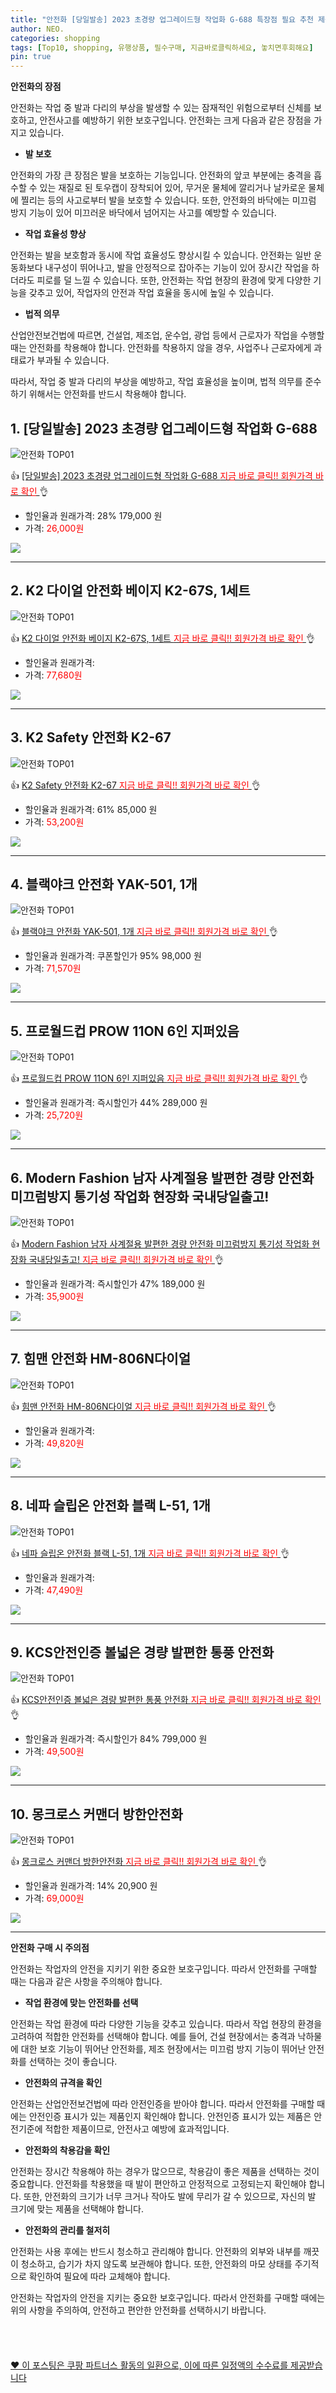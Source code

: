```yaml
---
title: "안전화 [당일발송] 2023 초경량 업그레이드형 작업화 G-688 특장점 필요 추천 제품 비교 최저 가격 비교 장점 구매 후기 구매평"
author: NEO.
categories: shopping
tags: [Top10, shopping, 유행상품, 필수구매, 지금바로클릭하세요, 놓치면후회해요]
pin: true
---
```

**안전화의 장점**

안전화는 작업 중 발과 다리의 부상을 발생할 수 있는 잠재적인 위험으로부터 신체를 보호하고, 안전사고를 예방하기 위한 보호구입니다. 안전화는 크게 다음과 같은 장점을 가지고 있습니다.

* **발 보호**

안전화의 가장 큰 장점은 발을 보호하는 기능입니다. 안전화의 앞코 부분에는 충격을 흡수할 수 있는 재질로 된 토우캡이 장착되어 있어, 무거운 물체에 깔리거나 날카로운 물체에 찔리는 등의 사고로부터 발을 보호할 수 있습니다. 또한, 안전화의 바닥에는 미끄럼 방지 기능이 있어 미끄러운 바닥에서 넘어지는 사고를 예방할 수 있습니다.

* **작업 효율성 향상**

안전화는 발을 보호함과 동시에 작업 효율성도 향상시킬 수 있습니다. 안전화는 일반 운동화보다 내구성이 뛰어나고, 발을 안정적으로 잡아주는 기능이 있어 장시간 작업을 하더라도 피로를 덜 느낄 수 있습니다. 또한, 안전화는 작업 현장의 환경에 맞게 다양한 기능을 갖추고 있어, 작업자의 안전과 작업 효율을 동시에 높일 수 있습니다.

* **법적 의무**

산업안전보건법에 따르면, 건설업, 제조업, 운수업, 광업 등에서 근로자가 작업을 수행할 때는 안전화를 착용해야 합니다. 안전화를 착용하지 않을 경우, 사업주나 근로자에게 과태료가 부과될 수 있습니다.

따라서, 작업 중 발과 다리의 부상을 예방하고, 작업 효율성을 높이며, 법적 의무를 준수하기 위해서는 안전화를 반드시 착용해야 합니다.

   

## 1. [당일발송] 2023 초경량 업그레이드형 작업화 G-688

![안전화 TOP01](https://thumbnail9.coupangcdn.com/thumbnails/remote/490x490ex/image/vendor_inventory/1777/e19334396bb9bf83a80837bb703316ae513bf99ce6fc6f0c5c19e122e728.jpg)


👍 [[당일발송] 2023 초경량 업그레이드형 작업화 G-688 <font color=red> 지금 바로 클릭!! 회원가격 바로 확인 </font> ](https://link.coupang.com/re/AFFSDP?lptag=AF3617701&subid=GithubCoopas&pageKey=7426781401&traceid=V0-153&itemId=19280016233&vendorItemId=86395030809) 👌 


- 할인율과 원래가격: 28%  179,000   원
- 가격: <span style='color:red'>26,000원</span>

[![](/discount_price.png)](https://link.coupang.com/re/AFFSDP?lptag=AF3617701&subid=GithubCoopas&pageKey=7426781401&traceid=V0-153&itemId=19280016233&vendorItemId=86395030809)

---


   

## 2. K2 다이얼 안전화 베이지 K2-67S, 1세트

![안전화 TOP01](https://thumbnail6.coupangcdn.com/thumbnails/remote/490x490ex/image/retail/images/2023/03/10/15/2/c26217bf-5fc5-4591-9b7a-db48b4ca1b95.jpg)


👍 [K2 다이얼 안전화 베이지 K2-67S, 1세트 <font color=red> 지금 바로 클릭!! 회원가격 바로 확인 </font> ](https://link.coupang.com/re/AFFSDP?lptag=AF3617701&subid=GithubCoopas&pageKey=7188479078&traceid=V0-153&itemId=18144221260&vendorItemId=85294616352) 👌 


- 할인율과 원래가격: 
- 가격: <span style='color:red'>77,680원</span>

[![](/discount_price.png)](https://link.coupang.com/re/AFFSDP?lptag=AF3617701&subid=GithubCoopas&pageKey=7188479078&traceid=V0-153&itemId=18144221260&vendorItemId=85294616352)

---


   

## 3. K2 Safety 안전화 K2-67

![안전화 TOP01](https://thumbnail9.coupangcdn.com/thumbnails/remote/490x490ex/image/retail/images/405554712806425-f55ac0ab-0cb3-414a-b68d-550b82e7d37f.jpg)


👍 [K2 Safety 안전화 K2-67 <font color=red> 지금 바로 클릭!! 회원가격 바로 확인 </font> ](https://link.coupang.com/re/AFFSDP?lptag=AF3617701&subid=GithubCoopas&pageKey=22672148&traceid=V0-153&itemId=213826928&vendorItemId=3520625411) 👌 


- 할인율과 원래가격: 61%  85,000   원
- 가격: <span style='color:red'>53,200원</span>

[![](/discount_price.png)](https://link.coupang.com/re/AFFSDP?lptag=AF3617701&subid=GithubCoopas&pageKey=22672148&traceid=V0-153&itemId=213826928&vendorItemId=3520625411)

---


   

## 4. 블랙야크 안전화 YAK-501, 1개

![안전화 TOP01](https://thumbnail7.coupangcdn.com/thumbnails/remote/490x490ex/image/rs_quotation_api/6qgf7ztp/b828838e986249c69b931b51d672df51.jpg)


👍 [블랙야크 안전화 YAK-501, 1개 <font color=red> 지금 바로 클릭!! 회원가격 바로 확인 </font> ](https://link.coupang.com/re/AFFSDP?lptag=AF3617701&subid=GithubCoopas&pageKey=5606667685&traceid=V0-153&itemId=3525646116&vendorItemId=76334080635) 👌 


- 할인율과 원래가격: 쿠폰할인가 95%  98,000   원
- 가격: <span style='color:red'>71,570원</span>

[![](/discount_price.png)](https://link.coupang.com/re/AFFSDP?lptag=AF3617701&subid=GithubCoopas&pageKey=5606667685&traceid=V0-153&itemId=3525646116&vendorItemId=76334080635)

---


   

## 5. 프로월드컵 PROW 11ON 6인 지퍼있음

![안전화 TOP01](https://thumbnail9.coupangcdn.com/thumbnails/remote/490x490ex/image/vendor_inventory/d410/642f1ac224f3fb016ebcd7a58837bbfd553e7782999bbc1253f12fba08cd.jpg)


👍 [프로월드컵 PROW 11ON 6인 지퍼있음 <font color=red> 지금 바로 클릭!! 회원가격 바로 확인 </font> ](https://link.coupang.com/re/AFFSDP?lptag=AF3617701&subid=GithubCoopas&pageKey=6070050181&traceid=V0-153&itemId=11202282285&vendorItemId=85857413356) 👌 


- 할인율과 원래가격: 즉시할인가 44%  289,000   원
- 가격: <span style='color:red'>25,720원</span>

[![](/discount_price.png)](https://link.coupang.com/re/AFFSDP?lptag=AF3617701&subid=GithubCoopas&pageKey=6070050181&traceid=V0-153&itemId=11202282285&vendorItemId=85857413356)

---


   

## 6. Modern Fashion 남자 사계절용 발편한 경량 안전화 미끄럼방지 통기성 작업화 현장화 국내당일출고!

![안전화 TOP01](https://thumbnail6.coupangcdn.com/thumbnails/remote/490x490ex/image/vendor_inventory/4db7/abda69306f3f5e6e89dd914ab08c615f9d8daf01dbc696a52fa5902d4ce6.jpg)


👍 [Modern Fashion 남자 사계절용 발편한 경량 안전화 미끄럼방지 통기성 작업화 현장화 국내당일출고! <font color=red> 지금 바로 클릭!! 회원가격 바로 확인 </font> ](https://link.coupang.com/re/AFFSDP?lptag=AF3617701&subid=GithubCoopas&pageKey=7637016269&traceid=V0-153&itemId=20281737234&vendorItemId=84377431181) 👌 


- 할인율과 원래가격: 즉시할인가 47%  189,000   원
- 가격: <span style='color:red'>35,900원</span>

[![](/discount_price.png)](https://link.coupang.com/re/AFFSDP?lptag=AF3617701&subid=GithubCoopas&pageKey=7637016269&traceid=V0-153&itemId=20281737234&vendorItemId=84377431181)

---


   

## 7. 힘맨 안전화 HM-806N다이얼

![안전화 TOP01](https://thumbnail7.coupangcdn.com/thumbnails/remote/490x490ex/image/retail/images/6336991450900310-c6111047-a0d7-4e15-ab75-7a7673b1ec44.jpg)


👍 [힘맨 안전화 HM-806N다이얼 <font color=red> 지금 바로 클릭!! 회원가격 바로 확인 </font> ](https://link.coupang.com/re/AFFSDP?lptag=AF3617701&subid=GithubCoopas&pageKey=6653215015&traceid=V0-153&itemId=15252480765&vendorItemId=82473171963) 👌 


- 할인율과 원래가격: 
- 가격: <span style='color:red'>49,820원</span>

[![](/discount_price.png)](https://link.coupang.com/re/AFFSDP?lptag=AF3617701&subid=GithubCoopas&pageKey=6653215015&traceid=V0-153&itemId=15252480765&vendorItemId=82473171963)

---


   

## 8. 네파 슬립온 안전화 블랙 L-51, 1개

![안전화 TOP01](https://thumbnail7.coupangcdn.com/thumbnails/remote/490x490ex/image/retail/images/2023/03/17/10/5/a5c57b83-038f-47e5-9a2a-39ecb61cbd99.jpg)


👍 [네파 슬립온 안전화 블랙 L-51, 1개 <font color=red> 지금 바로 클릭!! 회원가격 바로 확인 </font> ](https://link.coupang.com/re/AFFSDP?lptag=AF3617701&subid=GithubCoopas&pageKey=7203746425&traceid=V0-153&itemId=18214620457&vendorItemId=85362560544) 👌 


- 할인율과 원래가격: 
- 가격: <span style='color:red'>47,490원</span>

[![](/discount_price.png)](https://link.coupang.com/re/AFFSDP?lptag=AF3617701&subid=GithubCoopas&pageKey=7203746425&traceid=V0-153&itemId=18214620457&vendorItemId=85362560544)

---


   

## 9. KCS안전인증 볼넓은 경량 발편한 통풍 안전화

![안전화 TOP01](https://thumbnail9.coupangcdn.com/thumbnails/remote/490x490ex/image/vendor_inventory/fefb/241d632de8fd06975ba70ef3dec9f3d96ed1ff4fff1210c74cad9bba5877.jpg)


👍 [KCS안전인증 볼넓은 경량 발편한 통풍 안전화 <font color=red> 지금 바로 클릭!! 회원가격 바로 확인 </font> ](https://link.coupang.com/re/AFFSDP?lptag=AF3617701&subid=GithubCoopas&pageKey=7355150625&traceid=V0-153&itemId=18936625657&vendorItemId=85860061404) 👌 


- 할인율과 원래가격: 즉시할인가 84%  799,000   원
- 가격: <span style='color:red'>49,500원</span>

[![](/discount_price.png)](https://link.coupang.com/re/AFFSDP?lptag=AF3617701&subid=GithubCoopas&pageKey=7355150625&traceid=V0-153&itemId=18936625657&vendorItemId=85860061404)

---


   

## 10. 몽크로스 커맨더 방한안전화

![안전화 TOP01](https://thumbnail6.coupangcdn.com/thumbnails/remote/490x490ex/image/vendor_inventory/9dba/376d94a0981dd47c660ec364a9c03dc7012757a2cee49e70dfbee64636a2.png)


👍 [몽크로스 커맨더 방한안전화 <font color=red> 지금 바로 클릭!! 회원가격 바로 확인 </font> ](https://link.coupang.com/re/AFFSDP?lptag=AF3617701&subid=GithubCoopas&pageKey=6838086610&traceid=V0-153&itemId=16252425777&vendorItemId=87476929850) 👌 


- 할인율과 원래가격: 14%  20,900   원
- 가격: <span style='color:red'>69,000원</span>

[![](/discount_price.png)](https://link.coupang.com/re/AFFSDP?lptag=AF3617701&subid=GithubCoopas&pageKey=6838086610&traceid=V0-153&itemId=16252425777&vendorItemId=87476929850)

---
**안전화 구매 시 주의점**

안전화는 작업자의 안전을 지키기 위한 중요한 보호구입니다. 따라서 안전화를 구매할 때는 다음과 같은 사항을 주의해야 합니다.

* **작업 환경에 맞는 안전화를 선택**

안전화는 작업 환경에 따라 다양한 기능을 갖추고 있습니다. 따라서 작업 현장의 환경을 고려하여 적합한 안전화를 선택해야 합니다. 예를 들어, 건설 현장에서는 충격과 낙하물에 대한 보호 기능이 뛰어난 안전화를, 제조 현장에서는 미끄럼 방지 기능이 뛰어난 안전화를 선택하는 것이 좋습니다.

* **안전화의 규격을 확인**

안전화는 산업안전보건법에 따라 안전인증을 받아야 합니다. 따라서 안전화를 구매할 때에는 안전인증 표시가 있는 제품인지 확인해야 합니다. 안전인증 표시가 있는 제품은 안전기준에 적합한 제품이므로, 안전사고 예방에 효과적입니다.

* **안전화의 착용감을 확인**

안전화는 장시간 착용해야 하는 경우가 많으므로, 착용감이 좋은 제품을 선택하는 것이 중요합니다. 안전화를 착용했을 때 발이 편안하고 안정적으로 고정되는지 확인해야 합니다. 또한, 안전화의 크기가 너무 크거나 작아도 발에 무리가 갈 수 있으므로, 자신의 발 크기에 맞는 제품을 선택해야 합니다.

* **안전화의 관리를 철저히**

안전화는 사용 후에는 반드시 청소하고 관리해야 합니다. 안전화의 외부와 내부를 깨끗이 청소하고, 습기가 차지 않도록 보관해야 합니다. 또한, 안전화의 마모 상태를 주기적으로 확인하여 필요에 따라 교체해야 합니다.

안전화는 작업자의 안전을 지키는 중요한 보호구입니다. 따라서 안전화를 구매할 때에는 위의 사항을 주의하여, 안전하고 편안한 안전화를 선택하시기 바랍니다.<br><br><br><br><br> [ ❤  이 포스팅은 쿠팡 파트너스 활동의 일환으로, 이에 따른 일정액의 수수료를 제공받습니다](https://link.coupang.com/a/bcEFyh)